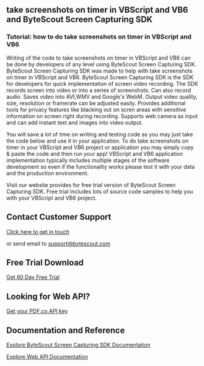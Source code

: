 ## take screenshots on timer in VBScript and VB6 and ByteScout Screen Capturing SDK

### Tutorial: how to do take screenshots on timer in VBScript and VB6

Writing of the code to take screenshots on timer in VBScript and VB6 can be done by developers of any level using ByteScout Screen Capturing SDK. ByteScout Screen Capturing SDK was made to help with take screenshots on timer in VBScript and VB6. ByteScout Screen Capturing SDK is the SDK for developers for quick implementation of screen video recording. The SDK records screen into video or into a series of screenshots. Can also record audio. Saves video into AVI,WMV and Google's WebM. Output video quality, size, resolution or framerate can be adjusted easily. Provides additional tools for privacy features like blacking out on scren areas with sensitive information on screen right during recording. Supports web camera as input and can add instant text and images into video output.

You will save a lot of time on writing and testing code as you may just take the code below and use it in your application. To do take screenshots on timer in your VBScript and VB6 project or application you may simply copy & paste the code and then run your app! VBScript and VB6 application implementation typically includes multiple stages of the software development so even if the functionality works please test it with your data and the production environment.

Visit our website provides for free trial version of ByteScout Screen Capturing SDK. Free trial includes lots of source code samples to help you with your VBScript and VB6 project.

## Contact Customer Support

[Click here to get in touch](https://bytescout.zendesk.com/hc/en-us/requests/new?subject=ByteScout%20Screen%20Capturing%20SDK%20Question)

or send email to [support@bytescout.com](mailto:support@bytescout.com?subject=ByteScout%20Screen%20Capturing%20SDK%20Question) 

## Free Trial Download

[Get 60 Day Free Trial](https://bytescout.com/download/web-installer?utm_source=github-readme)

## Looking for Web API? 

[Get your PDF.co API key](https://pdf.co/documentation/api?utm_source=github-readme)

## Documentation and Reference

[Explore ByteScout Screen Capturing SDK Documentation](https://bytescout.com/documentation/index.html?utm_source=github-readme)

[Explore Web API Documentation](https://pdf.co/documentation/api?utm_source=github-readme)